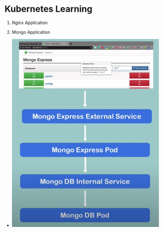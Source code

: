 # Kubernetes Learning

1. Nginx Application

2. Mongo Application
* ![Mongo Application](./images/application-mongo.png)
